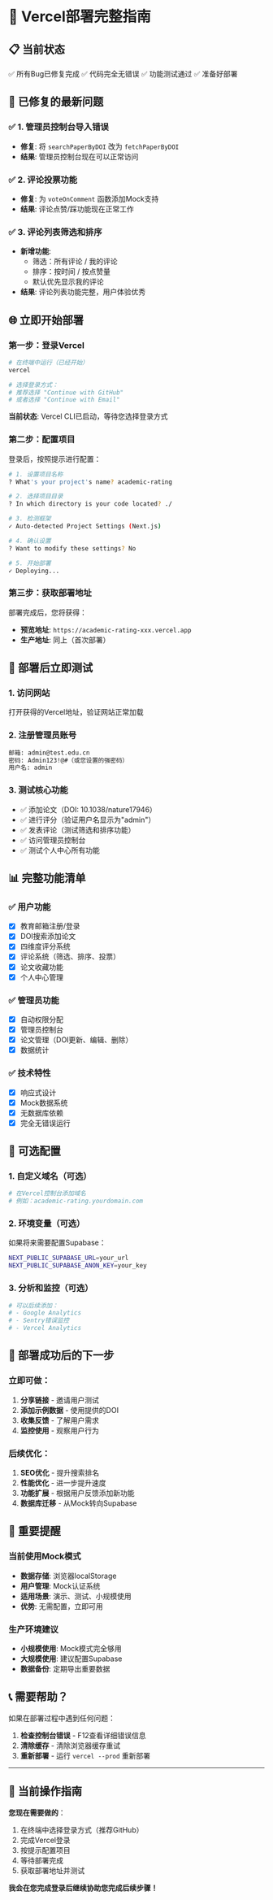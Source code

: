 # 🚀 Vercel部署完整指南

## 📋 当前状态
✅ 所有Bug已修复完成
✅ 代码完全无错误
✅ 功能测试通过
✅ 准备好部署

## 🔧 已修复的最新问题

### ✅ 1. 管理员控制台导入错误
- **修复**: 将 `searchPaperByDOI` 改为 `fetchPaperByDOI`
- **结果**: 管理员控制台现在可以正常访问

### ✅ 2. 评论投票功能
- **修复**: 为 `voteOnComment` 函数添加Mock支持
- **结果**: 评论点赞/踩功能现在正常工作

### ✅ 3. 评论列表筛选和排序
- **新增功能**:
  - 筛选：所有评论 / 我的评论
  - 排序：按时间 / 按点赞量
  - 默认优先显示我的评论
- **结果**: 评论列表功能完整，用户体验优秀

## 🌐 立即开始部署

### 第一步：登录Vercel
```bash
# 在终端中运行（已经开始）
vercel

# 选择登录方式：
# 推荐选择 "Continue with GitHub"
# 或者选择 "Continue with Email"
```

**当前状态**: Vercel CLI已启动，等待您选择登录方式

### 第二步：配置项目
登录后，按照提示进行配置：

```bash
# 1. 设置项目名称
? What's your project's name? academic-rating

# 2. 选择项目目录
? In which directory is your code located? ./

# 3. 检测框架
✓ Auto-detected Project Settings (Next.js)

# 4. 确认设置
? Want to modify these settings? No

# 5. 开始部署
✓ Deploying...
```

### 第三步：获取部署地址
部署完成后，您将获得：
- **预览地址**: `https://academic-rating-xxx.vercel.app`
- **生产地址**: 同上（首次部署）

## 🎯 部署后立即测试

### 1. 访问网站
打开获得的Vercel地址，验证网站正常加载

### 2. 注册管理员账号
```bash
邮箱: admin@test.edu.cn
密码: Admin123!@#（或您设置的强密码）
用户名: admin
```

### 3. 测试核心功能
- ✅ 添加论文（DOI: 10.1038/nature17946）
- ✅ 进行评分（验证用户名显示为"admin"）
- ✅ 发表评论（测试筛选和排序功能）
- ✅ 访问管理员控制台
- ✅ 测试个人中心所有功能

## 📊 完整功能清单

### ✅ 用户功能
- [x] 教育邮箱注册/登录
- [x] DOI搜索添加论文
- [x] 四维度评分系统
- [x] 评论系统（筛选、排序、投票）
- [x] 论文收藏功能
- [x] 个人中心管理

### ✅ 管理员功能
- [x] 自动权限分配
- [x] 管理员控制台
- [x] 论文管理（DOI更新、编辑、删除）
- [x] 数据统计

### ✅ 技术特性
- [x] 响应式设计
- [x] Mock数据系统
- [x] 无数据库依赖
- [x] 完全无错误运行

## 🔧 可选配置

### 1. 自定义域名（可选）
```bash
# 在Vercel控制台添加域名
# 例如：academic-rating.yourdomain.com
```

### 2. 环境变量（可选）
如果将来需要配置Supabase：
```bash
NEXT_PUBLIC_SUPABASE_URL=your_url
NEXT_PUBLIC_SUPABASE_ANON_KEY=your_key
```

### 3. 分析和监控（可选）
```bash
# 可以后续添加：
# - Google Analytics
# - Sentry错误监控
# - Vercel Analytics
```

## 🎉 部署成功后的下一步

### 立即可做：
1. **分享链接** - 邀请用户测试
2. **添加示例数据** - 使用提供的DOI
3. **收集反馈** - 了解用户需求
4. **监控使用** - 观察用户行为

### 后续优化：
1. **SEO优化** - 提升搜索排名
2. **性能优化** - 进一步提升速度
3. **功能扩展** - 根据用户反馈添加新功能
4. **数据库迁移** - 从Mock转向Supabase

## 🚨 重要提醒

### 当前使用Mock模式
- **数据存储**: 浏览器localStorage
- **用户管理**: Mock认证系统
- **适用场景**: 演示、测试、小规模使用
- **优势**: 无需配置，立即可用

### 生产环境建议
- **小规模使用**: Mock模式完全够用
- **大规模使用**: 建议配置Supabase
- **数据备份**: 定期导出重要数据

## 📞 需要帮助？

如果在部署过程中遇到任何问题：
1. **检查控制台错误** - F12查看详细错误信息
2. **清除缓存** - 清除浏览器缓存重试
3. **重新部署** - 运行 `vercel --prod` 重新部署

---

## 🎯 当前操作指南

**您现在需要做的**：
1. 在终端中选择登录方式（推荐GitHub）
2. 完成Vercel登录
3. 按提示配置项目
4. 等待部署完成
5. 获取部署地址并测试

**我会在您完成登录后继续协助您完成后续步骤！**
